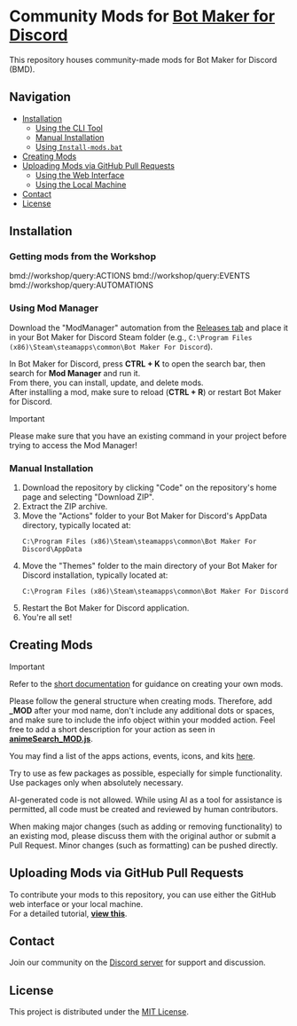 # Community Mods for [Bot Maker for Discord](https://store.steampowered.com/app/2592170/Bot_Maker_For_Discord/)

This repository houses community-made mods for Bot Maker for Discord (BMD).

## Navigation

- [Installation](#installation)
  - [Using the CLI Tool](#using-the-cli-tool)
  - [Manual Installation](#manual-installation)
  - [Using `Install-mods.bat`](#using-install-modsbat-not-recommended)
- [Creating Mods](#creating-mods)
- [Uploading Mods via GitHub Pull Requests](#uploading-mods-via-github-pull-requests)
  - [Using the Web Interface](#using-the-web-interface)
  - [Using the Local Machine](#using-the-local-machine)
- [Contact](#contact)
- [License](#license)

## Installation

### Getting mods from the Workshop

bmd://workshop/query:ACTIONS
bmd://workshop/query:EVENTS
bmd://workshop/query:AUTOMATIONS

### Using Mod Manager

Download the "ModManager" automation from the [Releases tab](https://github.com/RatWasHere/bmods/releases/tag/ModManager-V0.1.2) and place it in your Bot Maker for Discord Steam folder (e.g., `C:\Program Files (x86)\Steam\steamapps\common\Bot Maker For Discord`).

In Bot Maker for Discord, press **CTRL + K** to open the search bar, then search for **Mod Manager** and run it.  
From there, you can install, update, and delete mods.  
After installing a mod, make sure to reload (**CTRL + R**) or restart Bot Maker for Discord.

> [!IMPORTANT]  
> Please make sure that you have an existing command in your project before trying to access the Mod Manager!

### Manual Installation

1. Download the repository by clicking "Code" on the repository's home page and selecting "Download ZIP".
2. Extract the ZIP archive.
3. Move the "Actions" folder to your Bot Maker for Discord's AppData directory, typically located at:
   ```
   C:\Program Files (x86)\Steam\steamapps\common\Bot Maker For Discord\AppData
   ```
4. Move the "Themes" folder to the main directory of your Bot Maker for Discord installation, typically located at:
   ```
   C:\Program Files (x86)\Steam\steamapps\common\Bot Maker For Discord
   ```
5. Restart the Bot Maker for Discord application.
6. You're all set!

## Creating Mods

> [!IMPORTANT]
> Refer to the [short documentation](https://github.com/RatWasHere/bmods/blob/master/MODS.md) for guidance on creating your own mods.

Please follow the general structure when creating mods. Therefore, add **\_MOD** after your mod name, don't include any additional dots or spaces, and make sure to include the info object within your modded action.
Feel free to add a short description for your action as seen in [**animeSearch_MOD.js**](https://github.com/RatWasHere/bmods/blob/master/Actions/animeSearch_MOD.js).

You may find a list of the apps actions, events, icons, and kits [here](https://github.com/devvyyxyz/BMD-Actions).

Try to use as few packages as possible, especially for simple functionality. Use packages only when absolutely necessary.

AI-generated code is not allowed. While using AI as a tool for assistance is permitted, all code must be created and reviewed by human contributors.

When making major changes (such as adding or removing functionality) to an existing mod, please discuss them with the original author or submit a Pull Request. Minor changes (such as formatting) can be pushed directly.

## Uploading Mods via GitHub Pull Requests

To contribute your mods to this repository, you can use either the GitHub web interface or your local machine.\
For a detailed tutorial, [**view this**](https://github.com/RatWasHere/bmods/blob/master/UPLOAD.md).

## Contact

Join our community on the [Discord server](https://discord.gg/n9PWrxFQFF) for support and discussion.

## License

This project is distributed under the [MIT License](https://github.com/RatWasHere/bmods/blob/master/LICENSE).

